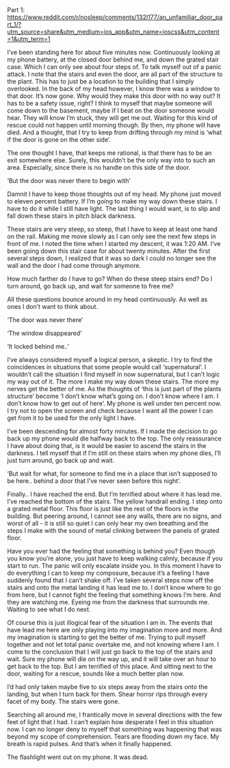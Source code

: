 Part 1: https://www.reddit.com/r/nosleep/comments/132l177/an_unfamiliar_door_part_1/?utm_source=share&utm_medium=ios_app&utm_name=ioscss&utm_content=1&utm_term=1


I’ve been standing here for about five minutes now. Continuously looking at my phone battery, at the closed door behind me, and down the grated stair case. Which I can only see about four steps of. To talk myself out of a panic attack. I note that the stairs and even the door, are all part of the structure to the plant. This has to just be a location to the building that I simply overlooked. In the back of my head however, I know there was a window to that door. It’s now gone. Why would they make this door with no way out? It has to be a safety issue, right? I think to myself that maybe someone will come down to the basement, maybe if I beat on the door someone would hear. They will know I’m stuck, they will get me out. Waiting for this kind of rescue could not happen until morning though. By then, my phone will have died. And a thought, that I try to keep from drifting through my mind is ‘what if the door is gone on the other side’. 

The one thought I have, that keeps me rational, is that there has to be an exit somewhere else. 
Surely, this wouldn’t be the only way into to such an area. Especially, since there is no handle on this side of the door.

‘But the door was never there to begin with’

Damnit I have to keep those thoughts out of my head. My phone just moved to eleven percent battery. If I’m going to make my way down these stairs. I have to do it while I still have light. The last thing I would want, is to slip and fall down these stairs in pitch black darkness. 

These stairs are very steep, so steep, that I have to keep at least one hand on the rail. Making me move slowly as I can only see the next few steps in front of me. I noted the time when I started my descent, it was 1:20 AM. I’ve been going down this stair case for about twenty minutes. After the first several steps down, I realized that it was so dark I could no longer see the wall and the door I had come through anymore. 

How much farther do I have to go? When do these steep stairs end? Do I turn around, go back up, and wait for someone to free me? 

All these questions bounce around in my head continuously. As well as ones I don’t want to think about. 

‘The door was never there’

‘The window disappeared’

‘It locked behind me..’ 

I’ve always considered myself a logical person, a skeptic. I try to find the coincidences in situations that some people would call ‘supernatural’. I wouldn’t call the situation I find myself in now supernatural, but I can’t logic my way out of it. The more I make my way down these stairs. The more my nerves get the better of me. As the thoughts of ‘this is just part of the plants structure’ become ‘I don’t know what’s going on. I don’t know where I am. I don’t know how to get out of here’. My phone is well under ten percent now. I try not to open the screen and check because I want all the power I can get from it to be used for the only light I have. 

I’ve been descending for almost forty minutes. If I made the decision to go back up my phone would die halfway back to the top. The only reassurance I have about doing that, is it would be easier to ascend the stairs in the darkness. I tell myself that if I’m still on these stairs when my phone dies, I’ll just turn around, go back up and wait. 

‘But wait for what, for someone to find me in a place that isn’t supposed to be here.. behind a door that I’ve never seen before this night’. 

Finally.. I have reached the end. But I’m terrified about where it has lead me. I’ve reached the bottom of the stairs. The yellow handrail ending. I step onto a grated metal floor. This floor is just like the rest of the floors in the building. But peering around, I cannot see any walls, there are no signs, and worst of all - it is still so quiet I can only hear my own breathing and the steps I make with the sound of metal clinking between the panels of grated floor. 

Have you ever had the feeling that something is behind you? Even though you know you’re alone, you just have to keep walking calmly, because if you start to run. The panic will only escalate inside you. In this moment I have to do everything I can to keep my composure, because it’s a feeling I have suddenly found that I can’t shake off. I’ve taken several steps now off the stairs and onto the metal landing it has lead me to. I don’t know where to go from here, but I cannot fight the feeling that something knows I’m here. And they are watching me. Eyeing me from the darkness that surrounds me. Waiting to see what I do next. 

Of course this is just illogical fear of the situation I am in. The events that have lead me here are only playing into my imagination more and more. And my imagination is starting to get the better of me. Trying to pull myself together and not let total panic overtake me, and not knowing where I am. I come to the conclusion that I will just go back to the top of the stairs and wait. Sure my phone will die on the way up, and it will take over an hour to get back to the top. But I am terrified of this place. And sitting next to the door, waiting for a rescue, sounds like a much better plan now. 

I’d had only taken maybe five to six steps away from the stairs onto the landing, but when I turn back for them. Shear horror rips through every facet of my body. The stairs were gone. 

Searching all around me, I frantically move in several directions with the few feet of light that I had. I can’t explain how desperate I feel in this situation now. I can no longer deny to myself that something was happening that was beyond my scope of comprehension. Tears are flooding down my face. My breath is rapid pulses. And that’s when it finally happened. 

The flashlight went out on my phone. It was dead.